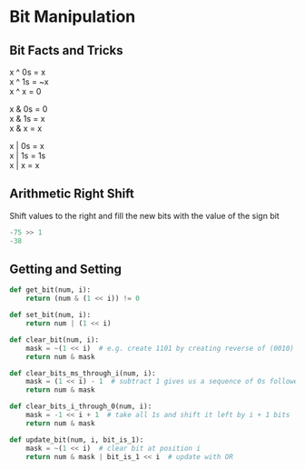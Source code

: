 # Bit Manipulation

## Bit Facts and Tricks

x ^ 0s = x  
x ^ 1s = ~x  
x ^ x = 0

x & 0s = 0  
x & 1s = x  
x & x = x  

x | 0s = x  
x | 1s = 1s  
x | x = x  

## Arithmetic Right Shift

Shift values to the right and fill the new bits with the value of the sign bit

```python
-75 >> 1
-38
```

## Getting and Setting

```python
def get_bit(num, i):
    return (num & (1 << i)) != 0

def set_bit(num, i):
    return num | (1 << i)

def clear_bit(num, i):
    mask = ~(1 << i)  # e.g. create 1101 by creating reverse of (0010)
    return num & mask

def clear_bits_ms_through_i(num, i):
    mask = (1 << i) - 1  # subtract 1 gives us a sequence of 0s followed by i 1s
    return num & mask

def clear_bits_i_through_0(num, i):
    mask = -1 << i + 1  # take all 1s and shift it left by i + 1 bits
    return num & mask

def update_bit(num, i, bit_is_1):
    mask = ~(1 << i)  # clear bit at position i
    return num & mask | bit_is_1 << i  # update with OR
```
